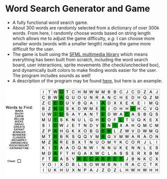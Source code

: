 # Word Search Generator and Game
* A fully functional word search game.
* About 300 words are randomly selected from a dictionary of over 300k words. From here, I randomly choose words based on string length which allows me to adjust the game difficulty, *e.g.* I can choose more smaller words (words with a smaller length) making the game more difficult for the user.
* The game is built using the <a href="https://www.sfml-dev.org/">SFML multimedia library</a> which means everything has been built from scratch, including the word search board, user interactions, sprite movements (the check/unchecked box), and dynamically built colors to make finding words easier for the user. The program includes sounds as well!
* A description of the program may be found <a href="https://freddyox.github.io/blog/word-search/">here</a>, but here is an example:

![WS](https://github.com/freddyox/freddyox.github.io/blob/master/images/word_search/word_search_thumbnail.png)


